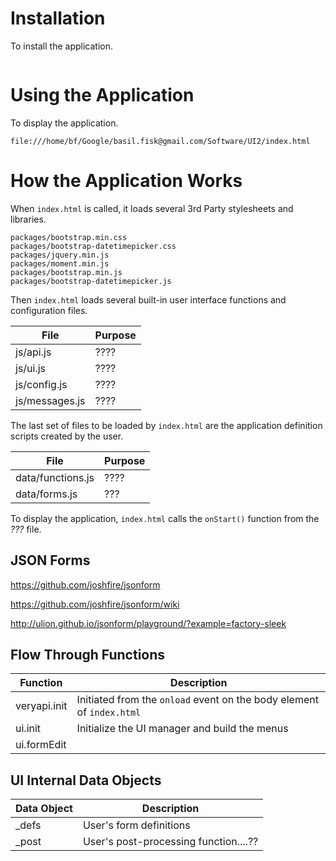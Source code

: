 # Installation

To install the application.

~~~

~~~

# Using the Application

To display the application.

~~~
file:///home/bf/Google/basil.fisk@gmail.com/Software/UI2/index.html
~~~

# How the Application Works

When `index.html` is called, it loads several 3rd Party stylesheets and libraries.

~~~
packages/bootstrap.min.css
packages/bootstrap-datetimepicker.css
packages/jquery.min.js
packages/moment.min.js
packages/bootstrap.min.js
packages/bootstrap-datetimepicker.js
~~~

Then `index.html` loads several built-in user interface functions and configuration files.

File | Purpose
---- | -------
js/api.js | ????
js/ui.js | ????
js/config.js | ????
js/messages.js | ????

The last set of files to be loaded by `index.html` are the application definition scripts created by the user.

File | Purpose
---- | -------
data/functions.js | ????
data/forms.js | ???

To display the application, `index.html` calls the `onStart()` function from the *???* file.

## JSON Forms

https://github.com/joshfire/jsonform

https://github.com/joshfire/jsonform/wiki

http://ulion.github.io/jsonform/playground/?example=factory-sleek

## Flow Through Functions

|Function|Description|
|---|---|
|veryapi.init|Initiated from the `onload` event on the body element of `index.html`|
|ui.init|Initialize the UI manager and build the menus|
|ui.formEdit||

## UI Internal Data Objects

|Data Object|Description|
|---|---|
|_defs|User's form definitions|
|_post|User's post-processing function....??|
